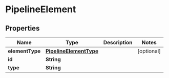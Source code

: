 # PipelineElement

## Properties
Name | Type | Description | Notes
------------ | ------------- | ------------- | -------------
**elementType** | [**PipelineElementType**](PipelineElementType.md) |  |  [optional]
**id** | **String** |  | 
**type** | **String** |  | 
